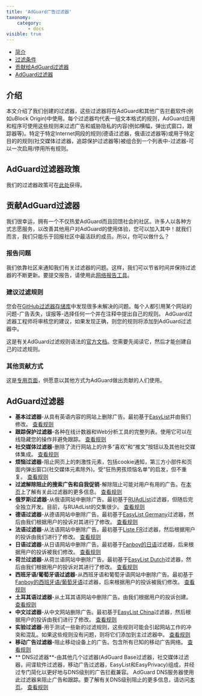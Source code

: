 ```yaml
---
title: 'AdGuard广告过滤器'
taxonomy:
    category:
        - docs
visible: true
---
```


* [简介](#introduction)
* [过滤条件](#policy)
* [贡献给AdGuard过滤器](#contribute)
* [AdGuard过滤器](#filters)

<a name="introduction"></a>
## 介绍

本文介绍了我们创建的过滤器，这些过滤器将在AdGuard和其他广告拦截软件(例如uBlock Origin)中使用。每个过滤器均代表一组文本格式的规则，AdGuard应用和程序可使用这些规则来过滤广告和威胁隐私的内容(例如横幅，弹出式窗口，跟踪器等)。特定于特定Internet网段的规则(德语过滤器，俄语过滤器等)或用于特定目的的规则(社交媒体过滤器，追踪保护过滤器等)被组合到一个列表中-过滤器-可以一次启用/停用所有规则。

<a name="policy"></a>
## AdGuard过滤器政策

我们的过滤器政策可在[此处](https://kb.adguard.com/general/adguard-filter-policy)获得。

<a name="contribute"></a>
## 贡献AdGuard过滤器

我们很幸运，拥有一个不仅热爱AdGuard而且回馈社会的社区。许多人以各种方式志愿服务，以改善其他用户对AdGuard的使用体验，您可以加入其中！就我们而言，我们只能乐于回报社区中最活跃的成员。所以，你可以做什么？

### 报告问题

我们依靠社区来通知我们有关过滤器的问题。这样，我们可以节省时间并保持过滤器的不断更新。要提交报告，请使用此[网络报告工具](https://agrd.io/report)。

### 建议过滤规则

您会在[GitHub过滤器存储库](https://github.com/AdguardTeam/AdguardFilters/issues)中发现很多未解决的问题。每个人都引用某个网站的问题-广告丢失，误报等-选择任何一个并在注释中提出自己的规则。 AdGuard过滤器工程师将审核您的建议，如果发现正确，则您的规则将添加到AdGuard过滤器中。

这是有关AdGuard过滤规则语法的[官方文档](https://kb.adguard.com/general/how-to-create-your-own-ad-filters)。您需要先阅读它，然后才能创建自己的过滤规则。

### 其他贡献方式

这是[专用页面](https://adguard.com/contribute.html)，供愿意以其他方式为AdGuard做出贡献的人们使用。

<a name="filters"></a>
## AdGuard过滤器

* **基本过滤器**-从具有英语内容的网站上删除广告。最初基于[EasyList](https://easylist.to/)并由我们修改。 [查看规则](https://filters.adtidy.org/extension/chromium/filters/2.txt)
* **跟踪保护过滤器**-各种在线计数器和Web分析工具的完整列表。使用它可以在线隐藏您的操作并避免跟踪。 [查看规则](https://filters.adtidy.org/extension/chromium/filters/3.txt)
* **社交媒体过滤器**-删除了流行网站上的许多“喜欢”和“推文”按钮以及其他社交媒体集成。 [查看规则](https://filters.adtidy.org/extension/chromium/filters/4.txt)
* **烦恼过滤器**-阻止网页上的刺激性元素，包括cookie通知，第三方小部件和页面内弹出窗口(社交媒体元素除外)。受“狂热男孩烦恼名单”的启发，但不重复。 [查看规则](https://filters.adtidy.org/extension/chromium/filters/14.txt)
* **过滤解除阻止的搜索广告和自我促销**-解除阻止可能对用户有用的广告。在[本页](https://kb.adguard.com/zh/general/search-ads-and-self-promotion)上了解有关此过滤器的更多信息。 [查看规则](https://filters.adtidy.org/extension/chromium/filters/10.txt)
* **俄罗斯过滤器**-从俄语网站中删除广告。最初基于[RUAdList](https://code.google.com/p/ruadlist/)过滤器，但随后完全独立开发。目前，与RUAdList的交集很少。 [查看规则](https://filters.adtidy.org/extension/chromium/filters/1.txt)
* **德语过滤器**-从德语网站中删除广告。最初基于[EasyList Germany](https://easylist.to/)过滤器，然后由我们根据用户的投诉对其进行了修改。 [查看规则](https://filters.adtidy.org/extension/chromium/filters/6.txt)
* **法语过滤器**-从法语网站中删除广告。最初基于[Liste FR](https://forums.lanik.us/viewforum.php?f=91)过滤器，然后根据用户的投诉由我们进行了修改。 [查看规则](https://filters.adtidy.org/extension/chromium/filters/16.txt)
* **日语过滤器**-从日语网站中删除广告。最初基于[Fanboy的日语](https://www.fanboy.co.nz/fanboy-japanese.txt)过滤器，后来根据用户的投诉被我们修改。 [查看规则](https://filters.adtidy.org/extension/chromium/filters/7.txt)
* **荷兰过滤器**-从荷兰语网站中删除广告。最初基于[EasyList Dutch](https://easylist.to/)过滤器，然后由我们根据用户的投诉对其进行了修改。 [查看规则](https://filters.adtidy.org/extension/chromium/filters/8.txt)
* **西班牙语/葡萄牙语过滤器**-从西班牙语和葡萄牙语网站中删除广告。最初基于[Fanboy的西班牙语/葡萄牙语](https://www.fanboy.co.nz/fanboy-espanol.txt)过滤器，后来根据用户的投诉被我们修改。 [查看规则](https://filters.adtidy.org/extension/chromium/filters/9.txt)
* **土耳其语过滤器**-从土耳其语网站中删除广告。由我们根据用户的投诉创建。 [查看规则](https://filters.adtidy.org/extension/chromium/filters/13.txt)
* **中文过滤器**-从中文网站删除广告。最初基于[EasyList China](http://abpchina.org/forum/forum.php)过滤器，然后根据用户的投诉由我们进行了修改。 [查看规则](https://filters.adtidy.org/extension/chromium/filters/224.txt)
* **实验过滤器**-用于测试一些新的过滤规则，这些规则可能会引起网站工作的冲突和混乱。如果这些规则没有问题，则将它们添加到主过滤器中。 [查看规则](https://filters.adtidy.org/extension/chromium/filters/5.txt)
* **移动广告过滤器**-阻止移动设备上的广告。包含所有已知的移动广告网络。 [查看规则](https://filters.adtidy.org/extension/chromium/filters/11.txt)
* ** DNS过滤器**-由其他几个过滤器(AdGuard Base过滤器，社交媒体过滤器，间谍软件过滤器，移动广告过滤器，EasyList和EasyPrivacy)组成，并经过专门简化以更好地与DNS级别的广告拦截兼容。 AdGuard DNS服务器使用此过滤器来阻止广告和跟踪。要了解有关DNS级别阻止的更多信息，请访问[本页](https://adguard.com/adguard-dns/overview.html)。 [查看规则](https://adguardteam.github.io/AdGuardSDNSFilter/Filters/filter.txt)
